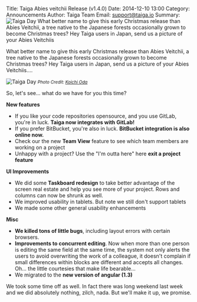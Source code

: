 Title: Taiga Abies veitchii Release (v1.4.0)
Date: 2014-12-10 13:00
Category: Announcements
Author: Taiga Team
Email: support@taiga.io
Summary: ![Taiga Day](/images/2014-12-10_changelog140/01.jpg) What better name to give this early Christmas release than Abies Veitchii, a tree native to the Japanese forests occasionally grown  to become Christmas trees? Hey Taiga users in Japan, send us a picture of your Abies Veitchiis

What better name to give this early Christmas release than Abies Veitchii, a tree native to the Japanese forests occasionally grown  to become Christmas trees? Hey Taiga users in Japan, send us a picture of your Abies Veitchiis....

![Taiga Day](/images/2014-12-10_changelog140/01.jpg)
<small>_Photo Credit: [Koichi Oda](https://www.flickr.com/photos/54573638@N05/)_</small>

So, let's see... what do we have for you this time?

**New features**

- If you like your code repositories opensource, and you use GitLab, you're in luck. **Taiga now integrates with GitLab!**
- If you prefer BitBucket, you're also in luck. **BitBucket integration is also online now.**
- Check our the new **Team View** feature to see which team members are working on a project
- Unhappy with a project? Use the "I'm outta here" here **exit a project feature**

**UI Improvements**

- We did some **Taskboard redesign** to take better advantage of the screen real estate and help you see more of your project. Rows and columns can now be shrunk as well.
- We improved usability in tablets. But note we still don't support tablets
- We made some other general usability enhancements

**Misc**

- **We killed tons of little bugs**, including layout errors with certain browsers.
- **Improvements to concurrent editing**. Now when more than one person is editing the same field at the same time, the system not only alerts the users to avoid overwriting the work of a colleague, it doesn't complain if small differences within blocks are different and accepts all changes. Oh... the little courtesies that make life bearable...
- We migrated to the **new version of angular (1.3)**

We took some time off as well. In fact there was long weekend last week and we did absolutely nothing, zilch, nada. But we'll make it up, we promise.
